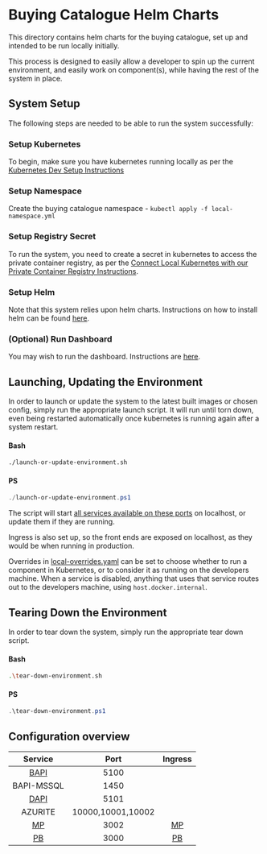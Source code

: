 # Buying Catalogue Helm Charts

This directory contains helm charts for the buying catalogue, set up and intended to be run locally initially.

This process is designed to easily allow a developer to spin up the current environment, and easily work on component(s), while having the rest of the system in place.

## System Setup

The following steps are needed to be able to run the system successfully:

### Setup Kubernetes

To begin, make sure you have kubernetes running locally as per the [Kubernetes Dev Setup Instructions](../Docs/DevSetup/local-k8s-setup.md)

### Setup Namespace

Create the buying catalogue namespace - `kubectl apply -f local-namespace.yml`

### Setup Registry Secret

To run the system, you need to create a secret in kubernetes to access the private container registry, as per the [Connect Local Kubernetes with our Private Container Registry Instructions](../Docs/DevSetup/k8s-private-registry.md).

### Setup Helm

Note that this system relies upon helm charts. Instructions on how to install helm can be found [here](https://helm.sh/docs/intro/install/).

### (Optional) Run Dashboard

You may wish to run the dashboard. Instructions are [here](../Docs/DevSetup/run-dashboard.md).

## Launching, Updating the Environment

In order to launch or update the system to the latest built images or chosen config, simply run the appropriate launch script. It will run until torn down, even being restarted automatically once kubernetes is running again after a system restart.

#### Bash

```bash
./launch-or-update-environment.sh
```

#### PS

```Powershell
./launch-or-update-environment.ps1
```

The script will start [all services available on these ports](#configuration-overview) on localhost, or update them if they are running.

Ingress is also set up, so the front ends are exposed on localhost, as they would be when running in production.

Overrides in [local-overrides.yaml](local-overrides.yaml) can be set to choose whether to run a component in Kubernetes, or to consider it as running on the developers machine. When a service is disabled, anything that uses that service routes out to the developers machine, using `host.docker.internal`.

## Tearing Down the Environment

In order to tear down the system, simply run the appropriate tear down script.

#### Bash

```bash
.\tear-down-environment.sh
```

#### PS

```Powershell
.\tear-down-environment.ps1
```

## Configuration overview

|                             Service                              |       Port        |                           Ingress                           |
| :--------------------------------------------------------------: | :---------------: | :---------------------------------------------------------: |
|              [BAPI](http://localhost:5100/swagger)               |       5100        |                                                             |
|                            BAPI-MSSQL                            |       1450        |                                                             |
|              [DAPI](http://localhost:5101/swagger)               |       5101        |                                                             |
|                             AZURITE                              | 10000,10001,10002 |                                                             |
| [MP](http://localhost:3002/supplier/solution/100000-001/preview) |       3002        | [MP](http://localhost/supplier/solution/100000-001/preview) |
|                   [PB](http://localhost:3000)                    |       3000        |                   [PB](http://localhost)                    |
<!---
| ISAPI       | 5102              |
| ISAPI-MSSQL | 1451              |
-->